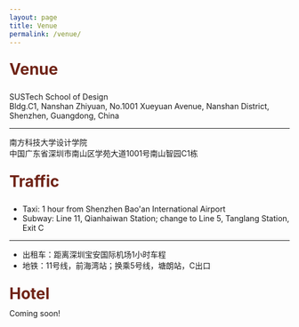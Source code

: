 ```yaml
---
layout: page
title: Venue
permalink: /venue/
---
```


<div class="section-title">
    <h1 class="custom-h1">Venue</h1>
</div>

SUSTech School of Design <br>
Bldg.C1, Nanshan Zhiyuan, No.1001 Xueyuan Avenue, Nanshan District, Shenzhen, Guangdong, China <br>

---

南方科技大学设计学院 <br>
中国广东省深圳市南山区学苑大道1001号南山智园C1栋

<div class="section-title">
    <h1 class="custom-h1">Traffic</h1>
</div>

*   Taxi: 1 hour from Shenzhen Bao'an International Airport
*   Subway: Line 11, Qianhaiwan Station; change to Line 5, Tanglang Station, Exit C

---

*   出租车：距离深圳宝安国际机场1小时车程
*   地铁：11号线，前海湾站；换乘5号线，塘朗站，C出口

<div class="section-title">
    <h1 class="custom-h1">Hotel</h1>
</div>
Coming soon!

<style>
/* 如果你想让每个标题在一个特定的区域或者容器中居中，你也可以使用 .section-title 类： */
.section-title {
    text-align: center; /* 这会使容器内的所有元素居中 */
}

.custom-h1 {
    font-size: 2em; /* 或其他你需要的大小 */
    font-weight: bold; /* 使文本加粗 */
    color: #6f2316; /* 设置文本颜色为红色 */
    text-align: left; /* 居中文本 */
    margin: 0; /* 移除默认的边距 */
    padding: 10px 0; /* 可选：添加一些上下填充 */
}

.section-content-left {
    color: black; /* 设置文本颜色为黑色 */
    text-align: left; /* 居中文本 */
    margin: 0; /* 移除默认的边距 */
    padding: 10px 0; /* 可选：添加一些上下填充 */
    font-size: 1.5em; /* 设置字体大小，根据需要调整 */
}
</style>
